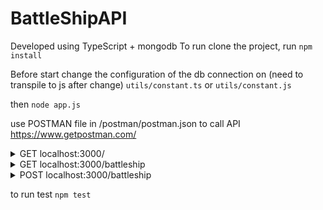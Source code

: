 # BattleShipAPI

Developed using TypeScript + mongodb
To run clone the project, run 
`npm install`

Before start
change the configuration of the db connection on (need to transpile to js after change)
`utils/constant.ts`
or 
`utils/constant.js`

then 
`node app.js`

use POSTMAN file in /postman/postman.json to call API
https://www.getpostman.com/

<details>
   <summary>GET localhost:3000/</summary>
   <p>Get version of the API</p>
  <p>ex. {
    "version": "1.0"
    }</p>
 </details>
 <details>
   <summary>GET localhost:3000/battleship</summary>
   <p>Get new Game Id, API will return GameId, this will generate board and populate all the required ship in the board,
  Saved the location of ships in the DB `battleship_in_progress` and `battleship_logs`</p>
  <p>
    <p>Response ex. {
    "Id": "5a3dd4dc71fd6381dc085c44"
}</p>
 </details>
 
 <details>
   <summary>POST localhost:3000/battleship</summary>
   <p>Send target location object with GameId, if found GameID that match, API will check if target hit or miss</p>
   <p>
    Request ex. {
	"GameId":"5a350c7b22b7af52ac31c93d",
	"Col":4,
	"Row":1
}</p>
  <p>
    Response ex. {
    "Result": "Miss"
}</p>
 </details>

to run test
`npm test`

